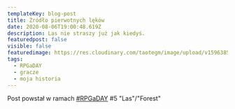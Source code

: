 ```yaml
---
templateKey: blog-post
title: Źródło pierwotnych lęków
date: 2020-08-06T19:00:48.619Z
description: Las nie straszy już jak kiedyś.
featuredpost: false
visible: false
featuredimage: https://res.cloudinary.com/taotegm/image/upload/v1596385702/taotegm/rpg_lfwb37.jpg
tags:
  - RPGaDAY
  - gracze
  - moja historia
---
```


Post powstał w ramach [\#RPGaDAY](https://www.autocratik.com/2020/06/announcing-rpgaday2020.html) #5 "Las"/"Forest"